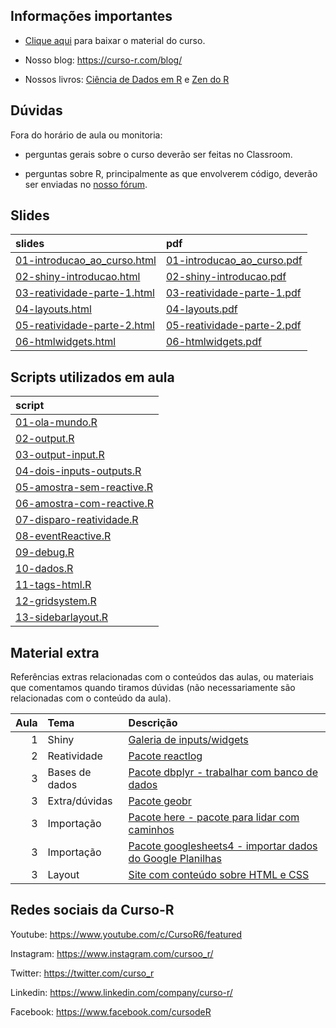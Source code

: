 
<!-- README.md is generated from README.Rmd. Please edit that file -->

## Informações importantes

-   [Clique
    aqui](https://github.com/curso-r/main-dashboards/raw/master/material_do_curso.zip)
    para baixar o material do curso.

-   Nosso blog: <https://curso-r.com/blog/>

-   Nossos livros: [Ciência de Dados em R](https://livro.curso-r.com/) e
    [Zen do R](https://curso-r.github.io/zen-do-r/)

## Dúvidas

Fora do horário de aula ou monitoria:

-   perguntas gerais sobre o curso deverão ser feitas no Classroom.

-   perguntas sobre R, principalmente as que envolverem código, deverão
    ser enviadas no [nosso fórum](https://discourse.curso-r.com/).

## Slides

| slides                                                                                                      | pdf                                                                                                       |
|:------------------------------------------------------------------------------------------------------------|:----------------------------------------------------------------------------------------------------------|
| [01-introducao_ao_curso.html](https://curso-r.github.io/main-dashboards/slides/01-introducao_ao_curso.html) | [01-introducao_ao_curso.pdf](https://curso-r.github.io/main-dashboards/slides/01-introducao_ao_curso.pdf) |
| [02-shiny-introducao.html](https://curso-r.github.io/main-dashboards/slides/02-shiny-introducao.html)       | [02-shiny-introducao.pdf](https://curso-r.github.io/main-dashboards/slides/02-shiny-introducao.pdf)       |
| [03-reatividade-parte-1.html](https://curso-r.github.io/main-dashboards/slides/03-reatividade-parte-1.html) | [03-reatividade-parte-1.pdf](https://curso-r.github.io/main-dashboards/slides/03-reatividade-parte-1.pdf) |
| [04-layouts.html](https://curso-r.github.io/main-dashboards/slides/04-layouts.html)                         | [04-layouts.pdf](https://curso-r.github.io/main-dashboards/slides/04-layouts.pdf)                         |
| [05-reatividade-parte-2.html](https://curso-r.github.io/main-dashboards/slides/05-reatividade-parte-2.html) | [05-reatividade-parte-2.pdf](https://curso-r.github.io/main-dashboards/slides/05-reatividade-parte-2.pdf) |
| [06-htmlwidgets.html](https://curso-r.github.io/main-dashboards/slides/06-htmlwidgets.html)                 | [06-htmlwidgets.pdf](https://curso-r.github.io/main-dashboards/slides/06-htmlwidgets.pdf)                 |

## Scripts utilizados em aula

| script                                                                                                                           |
|:---------------------------------------------------------------------------------------------------------------------------------|
| [01-ola-mundo.R](https://raw.githubusercontent.com/curso-r/202207-dashboards/main/pratica//01-ola-mundo.R)                       |
| [02-output.R](https://raw.githubusercontent.com/curso-r/202207-dashboards/main/pratica//02-output.R)                             |
| [03-output-input.R](https://raw.githubusercontent.com/curso-r/202207-dashboards/main/pratica//03-output-input.R)                 |
| [04-dois-inputs-outputs.R](https://raw.githubusercontent.com/curso-r/202207-dashboards/main/pratica//04-dois-inputs-outputs.R)   |
| [05-amostra-sem-reactive.R](https://raw.githubusercontent.com/curso-r/202207-dashboards/main/pratica//05-amostra-sem-reactive.R) |
| [06-amostra-com-reactive.R](https://raw.githubusercontent.com/curso-r/202207-dashboards/main/pratica//06-amostra-com-reactive.R) |
| [07-disparo-reatividade.R](https://raw.githubusercontent.com/curso-r/202207-dashboards/main/pratica//07-disparo-reatividade.R)   |
| [08-eventReactive.R](https://raw.githubusercontent.com/curso-r/202207-dashboards/main/pratica//08-eventReactive.R)               |
| [09-debug.R](https://raw.githubusercontent.com/curso-r/202207-dashboards/main/pratica//09-debug.R)                               |
| [10-dados.R](https://raw.githubusercontent.com/curso-r/202207-dashboards/main/pratica//10-dados.R)                               |
| [11-tags-html.R](https://raw.githubusercontent.com/curso-r/202207-dashboards/main/pratica//11-tags-html.R)                       |
| [12-gridsystem.R](https://raw.githubusercontent.com/curso-r/202207-dashboards/main/pratica//12-gridsystem.R)                     |
| [13-sidebarlayout.R](https://raw.githubusercontent.com/curso-r/202207-dashboards/main/pratica//13-sidebarlayout.R)               |

## Material extra

Referências extras relacionadas com o conteúdos das aulas, ou materiais
que comentamos quando tiramos dúvidas (não necessariamente são
relacionadas com o conteúdo da aula).

| Aula | Tema           | Descrição                                                                                                             |
|-----:|:---------------|:----------------------------------------------------------------------------------------------------------------------|
|    1 | Shiny          | [Galeria de inputs/widgets](https://shiny.rstudio.com/gallery/widget-gallery.html)                                    |
|    2 | Reatividade    | [Pacote reactlog](https://rstudio.github.io/reactlog/)                                                                |
|    3 | Bases de dados | [Pacote dbplyr - trabalhar com banco de dados](https://dbplyr.tidyverse.org/)                                         |
|    3 | Extra/dúvidas  | [Pacote geobr](https://github.com/ipeaGIT/geobr)                                                                      |
|    3 | Importação     | [Pacote here - pacote para lidar com caminhos](https://here.r-lib.org/)                                               |
|    3 | Importação     | [Pacote googlesheets4 - importar dados do Google Planilhas](https://blog.curso-r.com/posts/2022-03-08-googlesheets4/) |
|    3 | Layout         | [Site com conteúdo sobre HTML e CSS](https://www.w3schools.com/)                                                      |

## Redes sociais da Curso-R

Youtube: <https://www.youtube.com/c/CursoR6/featured>

Instagram: <https://www.instagram.com/cursoo_r/>

Twitter: <https://twitter.com/curso_r>

Linkedin: <https://www.linkedin.com/company/curso-r/>

Facebook: <https://www.facebook.com/cursodeR>
